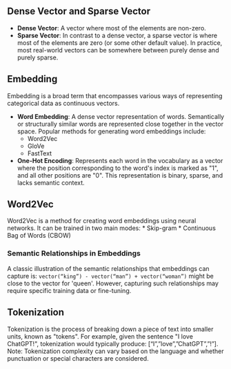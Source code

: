 ## Dense Vector and Sparse Vector

- **Dense Vector**: A vector where most of the elements are non-zero. 
- **Sparse Vector**: In contrast to a dense vector, a sparse vector is where most of the elements are zero (or some other default value). In practice, most real-world vectors can be somewhere between purely dense and purely sparse.

## Embedding

Embedding is a broad term that encompasses various ways of representing categorical data as continuous vectors. 

- **Word Embedding**: A dense vector representation of words. Semantically or structurally similar words are represented close together in the vector space. Popular methods for generating word embeddings include:
    * Word2Vec
    * GloVe
    * FastText
- **One-Hot Encoding**: Represents each word in the vocabulary as a vector where the position corresponding to the word's index is marked as "1", and all other positions are "0". This representation is binary, sparse, and lacks semantic context.

## Word2Vec

Word2Vec is a method for creating word embeddings using neural networks. It can be trained in two main modes:
    * Skip-gram
    * Continuous Bag of Words (CBOW)

### Semantic Relationships in Embeddings

A classic illustration of the semantic relationships that embeddings can capture is:
`vector(“king”) - vector(“man”) + vector(“woman”)` might be close to the vector for 'queen'. However, capturing such relationships may require specific training data or fine-tuning.

## Tokenization

Tokenization is the process of breaking down a piece of text into smaller units, known as "tokens". For example, given the sentence "I love ChatGPT!", tokenization would typically produce: 
\[“I”,”love”,”ChatGPT”,”!”\].
Note: Tokenization complexity can vary based on the language and whether punctuation or special characters are considered.

